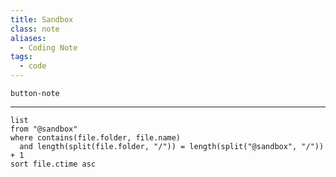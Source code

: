 ```yaml
---
title: Sandbox
class: note
aliases:
  - Coding Note
tags:
  - code
---
```

 `button-note` 

---
```dataview
list
from "@sandbox"
where contains(file.folder, file.name)
  and length(split(file.folder, "/")) = length(split("@sandbox", "/")) + 1
sort file.ctime asc
```